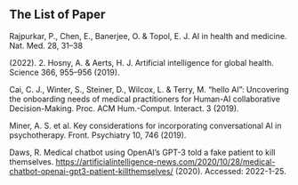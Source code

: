 ## The List of Paper

Rajpurkar, P., Chen, E., Banerjee, O. & Topol, E. J. AI in health and medicine. Nat. Med. 28, 31–38 



(2022). 2. Hosny, A. & Aerts, H. J. Artificial intelligence for global health. Science 366, 955–956 (2019).



Cai, C. J., Winter, S., Steiner, D., Wilcox, L. & Terry, M. “hello AI”: Uncovering the onboarding needs of medical practitioners for Human-AI collaborative Decision-Making. Proc. ACM Hum.-Comput. Interact. 3 (2019).



Miner, A. S. et al. Key considerations for incorporating conversational AI in psychotherapy. Front. Psychiatry 10, 746 (2019).



Daws, R. Medical chatbot using OpenAI’s GPT-3 told a fake patient to kill themselves. https://artificialintelligence-news.com/2020/10/28/medical-chatbot-openai-gpt3-patient-killthemselves/ (2020). Accessed: 2022-1-25.




